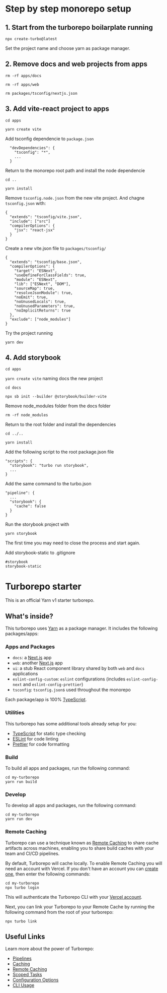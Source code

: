 # Step by step monorepo setup

## 1. Start from the turborepo boilarplate running

`npx create-turbo@latest`

Set the project name and choose yarn as package manager.

## 2. Remove docs and web projects from apps

`rm -rf apps/docs`

`rm -rf apps/web`

`rm packages/tsconfig/nextjs.json`

## 3. Add vite-react project to apps

`cd apps`

`yarn create vite`

Add tsconfig dependencie to `package.json`

```
  "devDependencies": {
    "tsconfig": "*",
    ...
  }

```

Return to the monorepo root path and install the node dependencie

`cd ..`

`yarn install`

Remove `tsconfig.node.json` from the new vite project. And chagne `tsconfig.json` with:

```
{
  "extends": "tsconfig/vite.json",
  "include": ["src"]
  "compilerOptions": {
    "jsx": "react-jsx"
  }
}
```

Create a new vite.json file to `packages/tsconfig/`

```
{
  "extends": "tsconfig/base.json",
  "compilerOptions": {
    "target": "ESNext",
    "useDefineForClassFields": true,
    "module": "ESNext",
    "lib": ["ESNext", "DOM"],
    "sourceMap": true,
    "resolveJsonModule": true,
    "noEmit": true,
    "noUnusedLocals": true,
    "noUnusedParameters": true,
    "noImplicitReturns": true
  },
  "exclude": ["node_modules"]
}
```

Try the project running

`yarn dev`

## 4. Add storybook

`cd apps`

`yarn create vite` naming docs the new project

`cd docs`

`npx sb init --builder @storybook/builder-vite`

Remove node_modules folder from the docs folder

`rm -rf node_modules`

Return to the root folder and install the dependencies

`cd ../..`

`yarn install`

Add the following script to the root package.json file

```
"scripts": {
  "storybook": "turbo run storybook",
  ...
}
```

Add the same command to the turbo.json

```
"pipeline": {
  ...
  "storybook": {
    "cache": false
  }
}

```

Run the storybook project with

`yarn storybook`

The first time you may need to close the process and start again.

Add storybook-static to .gitignore

```
#storybook
storybook-static
```

# Turborepo starter

This is an official Yarn v1 starter turborepo.

## What's inside?

This turborepo uses [Yarn](https://classic.yarnpkg.com/) as a package manager. It includes the following packages/apps:

### Apps and Packages

- `docs`: a [Next.js](https://nextjs.org) app
- `web`: another [Next.js](https://nextjs.org) app
- `ui`: a stub React component library shared by both `web` and `docs` applications
- `eslint-config-custom`: `eslint` configurations (includes `eslint-config-next` and `eslint-config-prettier`)
- `tsconfig`: `tsconfig.json`s used throughout the monorepo

Each package/app is 100% [TypeScript](https://www.typescriptlang.org/).

### Utilities

This turborepo has some additional tools already setup for you:

- [TypeScript](https://www.typescriptlang.org/) for static type checking
- [ESLint](https://eslint.org/) for code linting
- [Prettier](https://prettier.io) for code formatting

### Build

To build all apps and packages, run the following command:

```
cd my-turborepo
yarn run build
```

### Develop

To develop all apps and packages, run the following command:

```
cd my-turborepo
yarn run dev
```

### Remote Caching

Turborepo can use a technique known as [Remote Caching](https://turborepo.org/docs/core-concepts/remote-caching) to share cache artifacts across machines, enabling you to share build caches with your team and CI/CD pipelines.

By default, Turborepo will cache locally. To enable Remote Caching you will need an account with Vercel. If you don't have an account you can [create one](https://vercel.com/signup), then enter the following commands:

```
cd my-turborepo
npx turbo login
```

This will authenticate the Turborepo CLI with your [Vercel account](https://vercel.com/docs/concepts/personal-accounts/overview).

Next, you can link your Turborepo to your Remote Cache by running the following command from the root of your turborepo:

```
npx turbo link
```

## Useful Links

Learn more about the power of Turborepo:

- [Pipelines](https://turborepo.org/docs/core-concepts/pipelines)
- [Caching](https://turborepo.org/docs/core-concepts/caching)
- [Remote Caching](https://turborepo.org/docs/core-concepts/remote-caching)
- [Scoped Tasks](https://turborepo.org/docs/core-concepts/scopes)
- [Configuration Options](https://turborepo.org/docs/reference/configuration)
- [CLI Usage](https://turborepo.org/docs/reference/command-line-reference)
